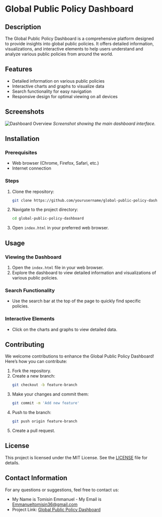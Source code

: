 # Global Public Policy Dashboard

## Description
The Global Public Policy Dashboard is a comprehensive platform designed to provide insights into global public policies. It offers detailed information, visualizations, and interactive elements to help users understand and analyze various public policies from around the world.

## Features
- Detailed information on various public policies
- Interactive charts and graphs to visualize data
- Search functionality for easy navigation
- Responsive design for optimal viewing on all devices

## Screenshots
![Dashboard Overview](path-to-your-screenshot.png)
*Screenshot showing the main dashboard interface.*

## Installation
### Prerequisites
- Web browser (Chrome, Firefox, Safari, etc.)
- Internet connection

### Steps
1. Clone the repository:
    ```bash
    git clone https://github.com/yourusername/global-public-policy-dashboard.git
    ```
2. Navigate to the project directory:
    ```bash
    cd global-public-policy-dashboard
    ```
3. Open `index.html` in your preferred web browser.

## Usage
### Viewing the Dashboard
1. Open the `index.html` file in your web browser.
2. Explore the dashboard to view detailed information and visualizations of various public policies.

### Search Functionality
- Use the search bar at the top of the page to quickly find specific policies.

### Interactive Elements
- Click on the charts and graphs to view detailed data.

## Contributing
We welcome contributions to enhance the Global Public Policy Dashboard! Here’s how you can contribute:
1. Fork the repository.
2. Create a new branch:
    ```bash
    git checkout -b feature-branch
    ```
3. Make your changes and commit them:
    ```bash
    git commit -m 'Add new feature'
    ```
4. Push to the branch:
    ```bash
    git push origin feature-branch
    ```
5. Create a pull request.

## License
This project is licensed under the MIT License. See the [LICENSE](LICENSE) file for details.

## Contact Information
For any questions or suggestions, feel free to contact us:
- My Name is Tomisin Emmanuel - My Email is Emmanueltomisin36@gmail.com
- Project Link: [Global Public Policy Dashboard](https://github.com/yourusername/global-public-policy-dashboard)
